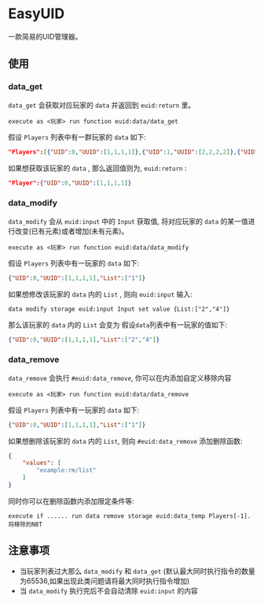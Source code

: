 # EasyUID
一款简易的UID管理器。

## 使用

### data_get

`data_get` 会获取对应玩家的 `data` 并返回到 `euid:return` 里。
```MCFUNCTION
execute as <玩家> run function euid:data/data_get
```

假设 `Players` 列表中有一群玩家的 `data` 如下:
```JSON
"Players":[{"UID":0,"UUID":[1,1,1,1]},{"UID":1,"UUID":[2,2,2,2]},{"UID":2,"UUID":[3,3,3,3]}]
```

如果想获取该玩家的 `data` , 那么返回值则为, `euid:return` :
```JSON
"Player":{"UID":0,"UUID":[1,1,1,1]}
```

### data_modify

`data_modify` 会从 `euid:input` 中的 `Input` 获取值, 将对应玩家的 `data` 的某一值进行改变(已有元素)或者增加(未有元素)。
```MCFUNCTION
execute as <玩家> run function euid:data/data_modify
```

假设 `Players` 列表中有一玩家的 `data` 如下:
```JSON
{"UID":0,"UUID":[1,1,1,1],"List":["1"]}
```

如果想修改该玩家的 `data` 内的 `List` , 则向 `euid:input` 输入:
```MCFUNCTION
data modify storage euid:input Input set value {List:["2","4"]}
```

那么该玩家的 `data` 内的 `List` 会变为
假设`data`列表中有一玩家的值如下:
```JSON
{"UID":0,"UUID":[1,1,1,1],"List":["2","4"]}
```

### data_remove

`data_remove` 会执行 `#euid:data_remove`, 你可以在内添加自定义移除内容
```MCFUNCTION
execute as <玩家> run function euid:data/data_remove
```

假设 `Players` 列表中有一玩家的 `data` 如下:
```JSON
{"UID":0,"UUID":[1,1,1,1],"List":["1"]}
```

如果想删除该玩家的 `data` 内的 `List`, 则向 `#euid:data_remove` 添加删除函数:
```JSON
{
    "values": [
        "example:rm/list"
    ]
}
```
同时你可以在删除函数内添加限定条件等:
```MCFUNCTION
execute if ...... run data remove storage euid:data_temp Players[-1].将移除的NBT
```

## 注意事项

- 当玩家列表过大那么 `data_modify` 和 `data_get` (默认最大同时执行指令的数量为65536,如果出现此类问题请将最大同时执行指令增加)
- 当 `data_modify` 执行完后不会自动清除 `euid:input` 的内容